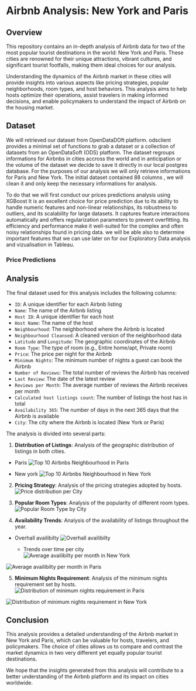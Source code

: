 # Airbnb Analysis: New York and Paris

## Overview

This repository contains an in-depth analysis of Airbnb data for two of the most popular tourist destinations in the world: New York and Paris. These cities are renowned for their unique attractions, vibrant cultures, and significant tourist footfalls, making them ideal choices for our analysis. 

Understanding the dynamics of the Airbnb market in these cities will provide insights into various aspects like pricing strategies, popular neighborhoods, room types, and host behaviors. This analysis aims to help hosts optimize their operations, assist travelers in making informed decisions, and enable policymakers to understand the impact of Airbnb on the housing market.

## Dataset
We will retrieved our dataset from OpenDataDOft platform. odsclient provides a minimal set of functions to grab a dataset or a collection of datasets from an OpenDataSoft (ODS) platform.
The dataset regroups informations for Airbnbs in cities accross the world and in anticipation or the volume of the dataset we decide to save it directly in our local postgres database.
For the purposes of our analysis we will only retrieve informations for Paris and New York.
The initial dataset contained 88 columns , we will clean it and only keep the necessary informations for analysis.


To do that we will first conduct our prices predictions analysis using XGBoost It is an excellent choice for price prediction due to its ability to handle numeric features and non-linear relationships, its robustness to outliers, and its scalability for large datasets. It captures feature interactions automatically and offers regularization parameters to prevent overfitting. Its efficiency and performance make it well-suited for the complex and often noisy relationships found in pricing data. we will be able also to determine important features that we can use later on for our Exploratory Data analysis and vizualisation in Tableau.

### Price Predictions




## Analysis
The final dataset used for this analysis includes the following columns:

- `ID`: A unique identifier for each Airbnb listing
- `Name`: The name of the Airbnb listing
- `Host ID`: A unique identifier for each host
- `Host Name`: The name of the host
- `Neighbourhood`: The neighborhood where the Airbnb is located
- `Neighbourhood Cleansed`: A cleaned version of the neighborhood data
- `Latitude` and `Longitude`: The geographic coordinates of the Airbnb
- `Room Type`: The type of room (e.g., Entire home/apt, Private room)
- `Price`: The price per night for the Airbnb
- `Minimum Nights`: The minimum number of nights a guest can book the Airbnb
- `Number of Reviews`: The total number of reviews the Airbnb has received
- `Last Review`: The date of the latest review
- `Reviews per Month`: The average number of reviews the Airbnb receives per month
- `Calculated host listings count`: The number of listings the host has in total
- `Availability 365`: The number of days in the next 365 days that the Airbnb is available
- `City`: The city where the Airbnb is located (New York or Paris)


The analysis is divided into several parts:

1. **Distribution of Listings**: Analysis of the geographic distribution of listings in both cities.
  - Paris
   ![Top 10 Airbnbs Neighbourhood in Paris](https://github.com/Simro25011/Paris_-_NY_Airbnbs---Prices-Prediction---XGBoost/blob/main/Resources/top10_neighbourhoods_Paris.png)
   
   
   
   
   - New york
   ![Top 10 Airbnbs Neighbourhood in New York](https://github.com/Simro25011/Paris_-_NY_Airbnbs---Prices-Prediction---XGBoost/blob/main/Resources/top10_neighbourhoods_NY.png)
   
   


2. **Pricing Strategy**: Analysis of the pricing strategies adopted by hosts.
![Price distribution per City](https://github.com/Simro25011/Paris_-_NY_Airbnbs---Prices-Prediction---XGBoost/blob/main/Resources/Price%20distribution%20per%20City.png)

3. **Popular Room Types**: Analysis of the popularity of different room types.
![Popular Room Type by City](https://github.com/Simro25011/Paris_-_NY_Airbnbs---Prices-Prediction---XGBoost/blob/main/Resources/Popular%20Room%20Types%20by%20City.png)

4. **Availability Trends**: Analysis of the availability of listings throughout the year.
 - Overhall availibilty
![Overhall availibilty](https://github.com/Simro25011/Paris_-_NY_Airbnbs---Prices-Prediction---XGBoost/blob/main/Resources/Overhall%20availability%20of%20Airbnbs%20per%20City.png)

   - Trends over time per city
![Average availibilty per month in New York](https://github.com/Simro25011/Paris_-_NY_Airbnbs---Prices-Prediction---XGBoost/blob/main/Resources/NY%20Average%20Availability%20per%20Month.png)

![Average availibilty per month in Paris](https://github.com/Simro25011/Paris_-_NY_Airbnbs---Prices-Prediction---XGBoost/blob/main/Resources/Paris%20Average%20Availability%20per%20Month.png)


5. **Minimum Nights Requirement**: Analysis of the minimum nights requirement set by hosts.
![Distribution of minimum nights requirement in Paris](https://github.com/Simro25011/Paris_-_NY_Airbnbs---Prices-Prediction---XGBoost/blob/main/Resources/Distribution%20of%20minimum%20nights%20requirement%20in%20Paris.png)

![Distribution of minimum nights requirement in New York](https://github.com/Simro25011/Paris_-_NY_Airbnbs---Prices-Prediction---XGBoost/blob/main/Resources/Distribution%20of%20minimum%20nights%20requirement%20in%20New%20York.png)



## Conclusion

This analysis provides a detailed understanding of the Airbnb market in New York and Paris, which can be valuable for hosts, travelers, and policymakers. The choice of cities allows us to compare and contrast the market dynamics in two very different yet equally popular tourist destinations. 

We hope that the insights generated from this analysis will contribute to a better understanding of the Airbnb platform and its impact on cities worldwide.
